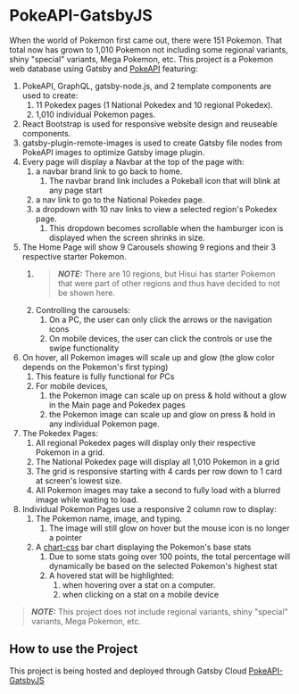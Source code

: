 # PokeAPI-GatsbyJS

When the world of Pokemon first came out, there were 151 Pokemon. That total now has grown to 1,010 Pokemon not including some regional variants, shiny "special" variants, Mega Pokemon, etc. This project is a Pokemon web database using Gatsby and [PokeAPI](https://www.gatsbyjs.com/plugins/gatsby-source-pokeapi/) featuring:

1. PokeAPI, GraphQL, gatsby-node.js, and 2 template components are used to create:
   1. 11 Pokedex pages (1 National Pokedex and 10 regional Pokedex).
   2. 1,010 individual Pokemon pages.
2. React Bootstrap is used for responsive website design and reuseable components.
3. gatsby-plugin-remote-images is used to create Gatsby file nodes from PokeAPI images to optimize Gatsby image plugin.
4. Every page will display a Navbar at the top of the page with:
   1. a navbar brand link to go back to home.
      1. The navbar brand link includes a Pokeball icon that will blink at any page start
   2. a nav link to go to the National Pokedex page.
   3. a dropdown with 10 nav links to view a selected region's Pokedex page.
      1. This dropdown becomes scrollable when the hamburger icon is displayed when the screen shrinks in size.
5. The Home Page will show 9 Carousels showing 9 regions and their 3 respective starter Pokemon.
   1. > **_NOTE:_** There are 10 regions, but Hisui has starter Pokemon that were part of other regions and thus have decided to not be shown here.
   2. Controlling the carousels:
      1. On a PC, the user can only click the arrows or the navigation icons
      2. On mobile devices, the user can click the controls or use the swipe functionality
6. On hover, all Pokemon images will scale up and glow (the glow color depends on the Pokemon's first typing)
   1. This feature is fully functional for PCs
   2. For mobile devices,
      1. the Pokemon image can scale up on press & hold without a glow in the Main page and Pokedex pages
      2. the Pokemon image can scale up and glow on press & hold in any individual Pokemon page.
7. The Pokedex Pages:
   1. All regional Pokedex pages will display only their respective Pokemon in a grid.
   2. The National Pokedex page will display all 1,010 Pokemon in a grid
   3. The grid is responsive starting with 4 cards per row down to 1 card at screen's lowest size.
   4. All Pokemon images may take a second to fully load with a blurred image while waiting to load.
8. Individual Pokemon Pages use a responsive 2 column row to display:
   1. The Pokemon name, image, and typing.
      1. The image will still glow on hover but the mouse icon is no longer a pointer
   2. A [chart-css](https://www.gatsbyjs.com/plugins/gatsby-plugin-charts-css/) bar chart displaying the Pokemon's base stats
      1. Due to some stats going over 100 points, the total percentage will dynamically be based on the selected Pokemon's highest stat
      2. A hovered stat will be highlighted:
         1. when hovering over a stat on a computer.
         2. when clicking on a stat on a mobile device

> **_NOTE:_** This project does not include regional variants, shiny "special" variants, Mega Pokemon, etc.

## How to use the Project

This project is being hosted and deployed through Gatsby Cloud [PokeAPI-GatsbyJS](https://pokeapigatsbyjs.gatsbyjs.io/)
